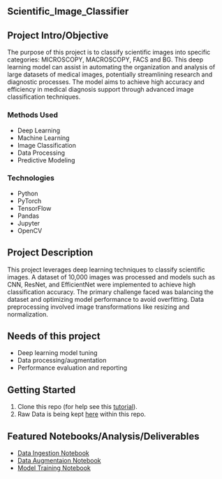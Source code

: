 ## Scientific_Image_Classifier

## Project Intro/Objective
The purpose of this project is to classify scientific images into specific categories: MICROSCOPY, MACROSCOPY, FACS and BG. This deep learning model can assist in automating the organization and analysis of large datasets of medical images, potentially streamlining research and diagnostic processes. The model aims to achieve high accuracy and efficiency in medical diagnosis support through advanced image classification techniques.


### Methods Used
* Deep Learning
* Machine Learning
* Image Classification
* Data Processing
* Predictive Modeling

### Technologies
* Python 
* PyTorch
* TensorFlow
* Pandas
* Jupyter
* OpenCV

## Project Description
This project leverages deep learning techniques to classify scientific images. A dataset of 10,000 images was processed and models such as CNN, ResNet, and EfficientNet were implemented to achieve high classification accuracy. The primary challenge faced was balancing the dataset and optimizing model performance to avoid overfitting. Data preprocessing involved image transformations like resizing and normalization.

## Needs of this project
- Deep learning model tuning
- Data processing/augmentation
- Performance evaluation and reporting

## Getting Started

1. Clone this repo (for help see this [tutorial](https://help.github.com/articles/cloning-a-repository/)).
2. Raw Data is being kept [here]((https://github.com/vimal-isi-edu/BioFors)) within this repo.

## Featured Notebooks/Analysis/Deliverables
* [Data Ingestion Notebook](https://github.com/kushpurohit/Medical_Image_Classifier/blob/main/Data_Ingestion.ipynb)
* [Data Augmentaion Notebook](https://github.com/kushpurohit/Medical_Image_Classifier/blob/main/Data_Augmentation.ipynb)
* [Model Training Notebook](https://github.com/kushpurohit/Medical_Image_Classifier/blob/main/ImageClassification.ipynb)

